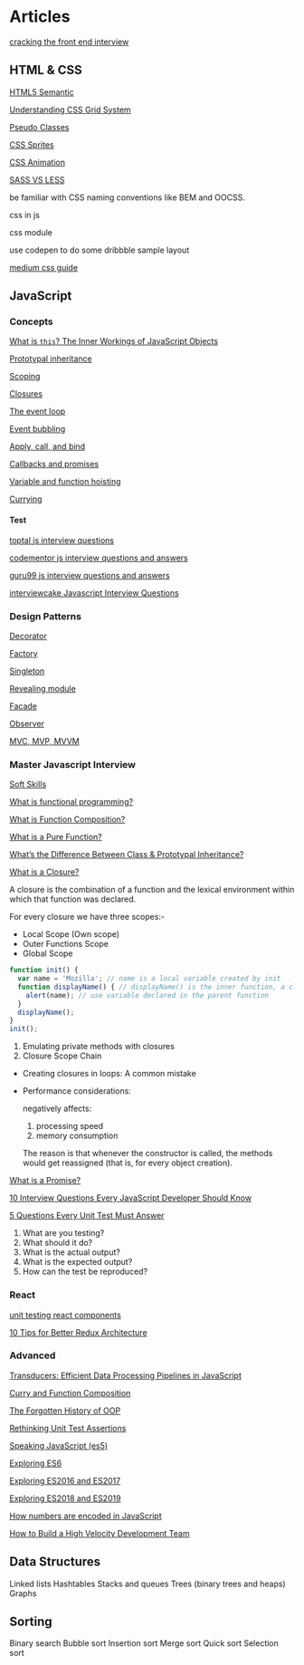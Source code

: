 # Articles
[cracking the front end interview](https://medium.freecodecamp.org/cracking-the-front-end-interview-9a34cd46237)

## HTML & CSS
[HTML5 Semantic](https://www.hongkiat.com/blog/html-5-semantics/)

[Understanding CSS Grid System](https://www.sitepoint.com/understanding-css-grid-systems/)

[Pseudo Classes](https://developer.mozilla.org/en-US/docs/Web/CSS/Pseudo-classes)

[CSS Sprites](https://css-tricks.com/css-sprites/)

[CSS Animation](https://css-tricks.com/almanac/properties/a/animation/)

[SASS VS LESS](https://css-tricks.com/sass-vs-less/)

be familiar with CSS naming conventions like BEM and OOCSS.

css in js

css module

use codepen to do some dribbble sample layout

[medium css guide](https://medium.com/@fat/mediums-css-is-actually-pretty-fucking-good-b8e2a6c78b06)

## JavaScript

### Concepts
[What is `this`? The Inner Workings of JavaScript Objects](https://medium.com/javascript-scene/what-is-this-the-inner-workings-of-javascript-objects-d397bfa0708a)

[Prototypal inheritance](https://developer.mozilla.org/en-US/docs/Web/JavaScript/Inheritance_and_the_prototype_chain)

[Scoping](https://spin.atomicobject.com/2014/10/20/javascript-scope-closures/)

[Closures](https://developer.mozilla.org/en-US/docs/Web/JavaScript/Closures)

[The event loop](https://developer.mozilla.org/en-US/docs/Web/JavaScript/EventLoop)

[Event bubbling](http://javascript.info/tutorial/bubbling-and-capturing)

[Apply, call, and bind](http://javascriptissexy.com/javascript-apply-call-and-bind-methods-are-essential-for-javascript-professionals/)

[Callbacks and promises](https://www.quora.com/Whats-the-difference-between-a-promise-and-a-callback-in-Javascript)

[Variable and function hoisting](http://2ality.com/2015/02/es6-scoping.html)

[Currying](https://www.sitepoint.com/currying-in-functional-javascript/)

#### Test
[toptal js interview questions](https://www.toptal.com/javascript/interview-questions)

[codementor js interview questions and answers](https://www.codementor.io/nihantanu/21-essential-javascript-tech-interview-practice-questions-answers-du107p62z)

[guru99 js interview questions and answers](https://www.guru99.com/javascript-interview-questions-answers.html)

[interviewcake Javascript Interview Questions](https://www.interviewcake.com/javascript-interview-questions)

### Design Patterns
[Decorator](https://addyosmani.com/resources/essentialjsdesignpatterns/book/#decoratorpatternjavascript)

[Factory](https://addyosmani.com/resources/essentialjsdesignpatterns/book/#factorypatternjavascript)

[Singleton](https://addyosmani.com/resources/essentialjsdesignpatterns/book/#singletonpatternjavascript)

[Revealing module](https://addyosmani.com/resources/essentialjsdesignpatterns/book/#revealingmodulepatternjavascript)

[Facade](https://addyosmani.com/resources/essentialjsdesignpatterns/book/#facadepatternjavascript)

[Observer](https://addyosmani.com/resources/essentialjsdesignpatterns/book/#observerpatternjavascript)

[MVC, MVP, MVVM](https://addyosmani.com/resources/essentialjsdesignpatterns/book/#detailmvp)

### Master Javascript Interview
[Soft Skills](https://medium.com/javascript-scene/master-the-javascript-interview-soft-skills-a8a5fb02c466)

[What is functional programming?](https://medium.com/javascript-scene/master-the-javascript-interview-what-is-functional-programming-7f218c68b3a0)

[What is Function Composition?](https://medium.com/javascript-scene/master-the-javascript-interview-what-is-function-composition-20dfb109a1a0)

[What is a Pure Function?](https://medium.com/javascript-scene/master-the-javascript-interview-what-is-a-pure-function-d1c076bec976)

[What’s the Difference Between Class & Prototypal Inheritance?](https://medium.com/javascript-scene/master-the-javascript-interview-what-s-the-difference-between-class-prototypal-inheritance-e4cd0a7562e9)

[What is a Closure?](https://medium.com/javascript-scene/master-the-javascript-interview-what-is-a-closure-b2f0d2152b36)

A closure is the combination of a function and the lexical environment within which that function was declared.

For every closure we have three scopes:-
* Local Scope (Own scope)
* Outer Functions Scope
* Global Scope

```js
function init() {
  var name = 'Mozilla'; // name is a local variable created by init
  function displayName() { // displayName() is the inner function, a closure
    alert(name); // use variable declared in the parent function
  }
  displayName();
}
init();
```

1. Emulating private methods with closures
2. Closure Scope Chain

* Creating closures in loops: A common mistake
* Performance considerations:

    negatively affects:
    1. processing speed
    2. memory consumption

    The reason is that whenever the constructor is called, the methods would get reassigned (that is, for every object creation).


[What is a Promise?](https://medium.com/javascript-scene/master-the-javascript-interview-what-is-a-promise-27fc71e77261)

[10 Interview Questions
Every JavaScript Developer Should Know](https://medium.com/javascript-scene/10-interview-questions-every-javascript-developer-should-know-6fa6bdf5ad95)

[5 Questions Every Unit Test Must Answer](https://medium.com/javascript-scene/what-every-unit-test-needs-f6cd34d9836d)
1. What are you testing?
2. What should it do?
3. What is the actual output?
4. What is the expected output?
5. How can the test be reproduced?


### React
[unit testing react components](https://medium.com/javascript-scene/unit-testing-react-components-aeda9a44aae2)

[10 Tips for Better Redux Architecture](https://medium.com/javascript-scene/10-tips-for-better-redux-architecture-69250425af44)

### Advanced
[Transducers: Efficient Data Processing Pipelines in JavaScript](https://medium.com/javascript-scene/transducers-efficient-data-processing-pipelines-in-javascript-7985330fe73d)

[Curry and Function Composition](https://medium.com/javascript-scene/curry-and-function-composition-2c208d774983)

[The Forgotten History of OOP](https://medium.com/javascript-scene/the-forgotten-history-of-oop-88d71b9b2d9f)

[Rethinking Unit Test Assertions](https://medium.com/javascript-scene/rethinking-unit-test-assertions-55f59358253f)

[Speaking JavaScript (es5)](http://speakingjs.com/es5/)

[Exploring ES6](http://exploringjs.com/es6/)

[Exploring ES2016 and ES2017](http://exploringjs.com/es2016-es2017/)

[Exploring ES2018 and ES2019](http://exploringjs.com/es2018-es2019/toc.html)

[How numbers are encoded in JavaScript](http://2ality.com/2012/04/number-encoding.html)

[How to Build a High Velocity Development Team](https://medium.com/javascript-scene/how-to-build-a-high-velocity-development-team-4b2360d34021)

## Data Structures
Linked lists
Hashtables
Stacks and queues
Trees (binary trees and heaps)
Graphs

## Sorting
Binary search
Bubble sort
Insertion sort
Merge sort
Quick sort
Selection sort